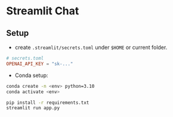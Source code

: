 
# Streamlit Chat

## Setup

* create `.streamlit/secrets.toml` under `$HOME` or current folder.

```toml
# secrets.toml
OPENAI_API_KEY = "sk-..."
```

* Conda setup:

```bash
conda create -n <env> python=3.10
conda activate <env>

pip install -r requirements.txt
streamlit run app.py
```

